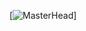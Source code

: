 [![MasterHead](https://developers.giphy.com/branch/master/static/api-512d36c09662682717108a38bbb5c57d.gif)]
